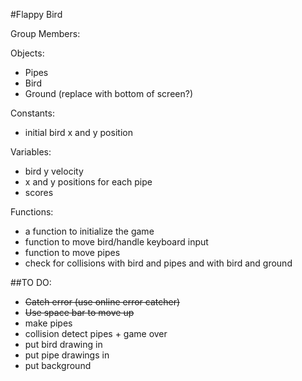 #Flappy Bird

Group Members:

Objects:
- Pipes
- Bird
- Ground (replace with bottom of screen?)

Constants:
- initial bird x and y position

Variables:
- bird y velocity
- x and y positions for each pipe 
- scores

Functions:
- a function to initialize the game
- function to move bird/handle keyboard input
- function to move pipes
- check for collisions with bird and pipes and with bird and ground

##TO DO:
- ~~Catch error (use online error catcher)~~
- ~~Use space bar to move up~~
- make pipes
- collision detect pipes + game over
- put bird drawing in 
- put pipe drawings in
- put background
